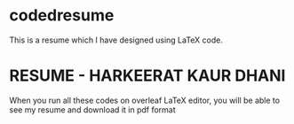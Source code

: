 # codedresume
This is a resume which I have designed using LaTeX code.
<h1>RESUME - HARKEERAT KAUR DHANI</h1>
<p>When you run all these codes on overleaf LaTeX editor, you will be able to see my resume and download it in pdf format</p>
